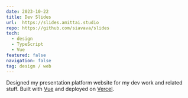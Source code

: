 ```yaml
---
date: 2023-10-22
title: Dev Slides
url:  https://slides.amittai.studio
repo: https://github.com/siavava/slides
tech:
  - design
  - TypeScript
  - Vue
featured: false
navigation: false
tag: design / web
---
```


Designed my presentation platform website for my dev work and related stuff.
Built with [Vue][vue] and deployed on [Vercel][vercel].

[vue]: https://vuejs.org
[vercel]: https://vercel.com
